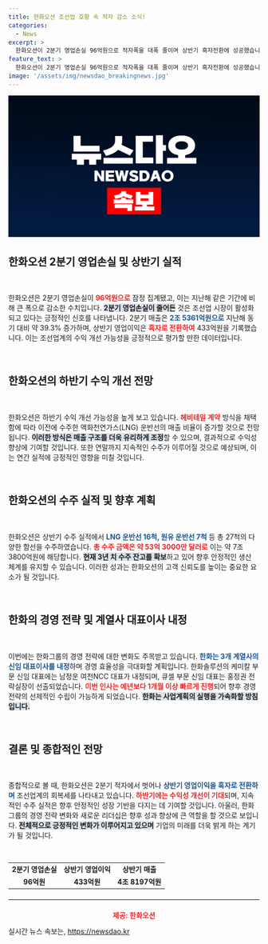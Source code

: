```yaml
---
title: 한화오션 조선업 호황 속 적자 감소 소식!
categories:
  - News
excerpt: >
  한화오션이 2분기 영업손실 96억원으로 적자폭을 대폭 줄이며 상반기 흑자전환에 성공했습니다. 하반기 수익 개선 가능성에 기대가 모아지는 가운데, 3개 계열사 대표이사 인사가 단행되어 경영 전략 수립에 박차를 가할 전망입니다.
feature_text: >
  한화오션이 2분기 영업손실 96억원으로 적자폭을 대폭 줄이며 상반기 흑자전환에 성공했습니다. 하반기 수익 개선 가능성에 기대가 모아지는 가운데, 3개 계열사 대표이사 인사가 단행되어 경영 전략 수립에 박차를 가할 전망입니다.
image: '/assets/img/newsdao_breakingnews.jpg'
---
```


<p><img src="/assets/img/newsdao_breakingnews.jpg" alt="ranknews 속보" /></p>

<h2 data-ke-size="size26">한화오션 2분기 영업손실 및 상반기 실적</h2>

<p data-ke-size="size16">&nbsp;</p>

<p>한화오션은 2분기 영업손실이 <b><span style="color: #ee2323;">96억원으로</span></b> 잠정 집계됐고, 이는 지난해 같은 기간에 비해 큰 폭으로 감소한 수치입니다. <b><span style="background-color: #21538527;">2분기 영업손실이 줄어든</span></b> 것은 조선업 시장이 활성화되고 있다는 긍정적인 신호를 나타냅니다. 2분기 매출은 <b><span style="color: #1a5490;">2조 5361억원으로</span></b> 지난해 동기 대비 약 39.3% 증가하며, 상반기 영업이익은 <b><span style="color: #ee2323;">흑자로 전환하여</span></b> 433억원을 기록했습니다. 이는 조선업계의 수익 개선 가능성을 긍정적으로 평가할 만한 데이터입니다.</p>

<p data-ke-size="size16">&nbsp;</p>

<h2 data-ke-size="size26">한화오션의 하반기 수익 개선 전망</h2>

<p data-ke-size="size16">&nbsp;</p>

<p>한화오션은 하반기 수익 개선 가능성을 높게 보고 있습니다. <b><span style="color: #ee2323;">헤비테일 계약</span></b> 방식을 채택함에 따라 이전에 수주한 액화천연가스(LNG) 운반선의 매출 비율이 증가할 것으로 전망됩니다. <b><span style="background-color: #21538527;">이러한 방식은 매출 구조를 더욱 유리하게 조정</span></b>할 수 있으며, 결과적으로 수익성 향상에 기여할 것입니다. 또한 연말까지 지속적인 수주가 이루어질 것으로 예상되며, 이는 연간 실적에 긍정적인 영향을 미칠 것입니다. </p>

<p data-ke-size="size16">&nbsp;</p>

<h2 data-ke-size="size26">한화오션의 수주 실적 및 향후 계획</h2>

<p data-ke-size="size16">&nbsp;</p>

<p>한화오션은 상반기 수주 실적에서 <b><span style="color: #1a5490;">LNG 운반선 16척, 원유 운반선 7척</span></b> 등 총 27척의 다양한 함선을 수주하였습니다. <b><span style="color: #ee2323;">총 수주 금액은 약 53억 3000만 달러로</span></b> 이는 약 7조 3800억원에 해당합니다. <b><span style="background-color: #21538527;">현재 3년 치 수주 잔고를 확보</span></b>하고 있어 향후 안정적인 생산 체계를 유지할 수 있습니다. 이러한 성과는 한화오션의 고객 신뢰도를 높이는 중요한 요소가 될 것입니다.</p>

<p data-ke-size="size16">&nbsp;</p>

<h2 data-ke-size="size26">한화의 경영 전략 및 계열사 대표이사 내정</h2>

<p data-ke-size="size16">&nbsp;</p>

<p>이번에는 한화그룹의 경영 전략에 대한 변화도 주목받고 있습니다. <b><span style="color: #1a5490;">한화는 3개 계열사의 신임 대표이사를 내정</span></b>하며 경영 효율성을 극대화할 계획입니다. 한화솔루션의 케미칼 부문 신임 대표에는 남정운 여천NCC 대표가 내정되며, 큐셀 부문 신임 대표는 홍정권 전략실장이 선출되었습니다. <b><span style="color: #ee2323;">이번 인사는 예년보다 1개월 이상 빠르게 진행</span></b>되어 향후 경영 전략의 선제적인 수립이 가능하게 되었습니다. <b><span style="background-color: #21538527;">한화는 사업계획의 실행을 가속화할 방침입니다.</span></b> </p>

<p data-ke-size="size16">&nbsp;</p>

<h2 data-ke-size="size26">결론 및 종합적인 전망</h2>

<p data-ke-size="size16">&nbsp;</p>

<p>종합적으로 볼 때, 한화오션은 2분기 적자에서 벗어나 <b><span style="color: #1a5490;">상반기 영업이익을 흑자로 전환하며</span></b> 조선업계의 회복세를 나타내고 있습니다. <b><span style="color: #ee2323;">하반기에는 수익성 개선이 기대</span></b>되며, 지속적인 수주 실적은 향후 안정적인 성장 기반을 다지는 데 기여할 것입니다. 아울러, 한화그룹의 경영 전략 변화와 새로운 리더십은 향후 성과 향상에 큰 역할을 할 것으로 보입니다. <b><span style="background-color: #21538527;">전체적으로 긍정적인 변화가 이루어지고 있으며</span></b> 기업의 미래를 더욱 밝게 하는 계기가 될 것입니다.</p>

<p data-ke-size="size16">&nbsp;</p>

<table style="border-collapse: collapse; width: 100%;">
<tr>
<td style="text-align: center; height: 17px;"><b>2분기 영업손실</b></td>
<td style="text-align: center; height: 17px;"><b>상반기 영업이익</b></td>
<td style="text-align: center; height: 17px;"><b>상반기 매출</b></td>
</tr>
<tr>
<td style="text-align: center; height: 17px;"><b>96억원</b></td>
<td style="text-align: center; height: 17px;"><b>433억원</b></td>
<td style="text-align: center; height: 17px;"><b>4조 8197억원</b></td>
</tr>
</table>

<hr style="border: none; border-top: 1px solid #ddd; margin: 20px 0;"/>

<div style="text-align: center; margin: 12px 0;">
    <b><span style="color: #ee2323;">제공: 한화오션</span></b>
</div>
실시간 뉴스 속보는, <a href="https://newsdao.kr" rel="dofollow">https://newsdao.kr</a>


